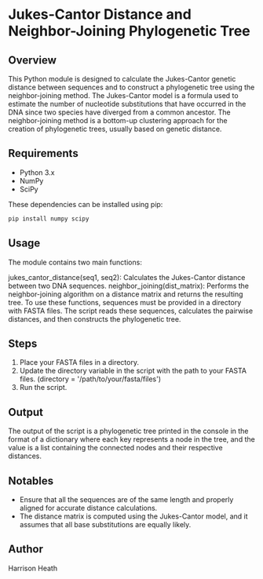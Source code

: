 # Jukes-Cantor Distance and Neighbor-Joining Phylogenetic Tree

## Overview
This Python module is designed to calculate the Jukes-Cantor genetic distance between sequences and to construct a phylogenetic tree using the neighbor-joining method. The Jukes-Cantor model is a formula used to estimate the number of nucleotide substitutions that have occurred in the DNA since two species have diverged from a common ancestor. The neighbor-joining method is a bottom-up clustering approach for the creation of phylogenetic trees, usually based on genetic distance.

## Requirements
- Python 3.x
- NumPy
- SciPy

These dependencies can be installed using pip:
```bash
pip install numpy scipy
```

## Usage 

The module contains two main functions:

jukes_cantor_distance(seq1, seq2): Calculates the Jukes-Cantor distance between two DNA sequences.
neighbor_joining(dist_matrix): Performs the neighbor-joining algorithm on a distance matrix and returns the resulting tree.
To use these functions, sequences must be provided in a directory with FASTA files. The script reads these sequences, calculates the pairwise distances, and then constructs the phylogenetic tree.

## Steps 

1. Place your FASTA files in a directory.
2. Update the directory variable in the script with the path to your FASTA files. (directory = '/path/to/your/fasta/files')
3. Run the script.

## Output 

The output of the script is a phylogenetic tree printed in the console in the format of a dictionary where each key represents a node in the tree, and the value is a list containing the connected nodes and their respective distances.

## Notables 

- Ensure that all the sequences are of the same length and properly aligned for accurate distance calculations.
- The distance matrix is computed using the Jukes-Cantor model, and it assumes that all base substitutions are equally likely.

## Author 
Harrison Heath 
